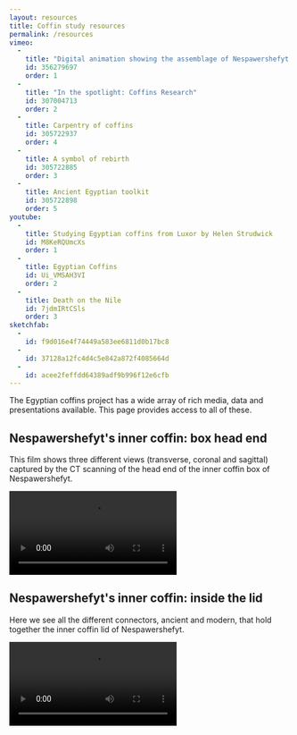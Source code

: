 ```yaml
---
layout: resources
title: Coffin study resources
permalink: /resources
vimeo:
  -
    title: "Digital animation showing the assemblage of Nespawershefyt's inner coffin box"
    id: 356279697
    order: 1
  -
    title: "In the spotlight: Coffins Research"
    id: 307004713
    order: 2
  -
    title: Carpentry of coffins
    id: 305722937
    order: 4
  -
    title: A symbol of rebirth
    id: 305722885
    order: 3
  -
    title: Ancient Egyptian toolkit
    id: 305722898
    order: 5
youtube:
  -
    title: Studying Egyptian coffins from Luxor by Helen Strudwick
    id: M8KeRQUmcXs
    order: 1
  -
    title: Egyptian Coffins
    id: Ui_VMSAH3VI
    order: 2
  -
    title: Death on the Nile
    id: 7jdmIRtCSls
    order: 3
sketchfab:
  -
    id: f9d016e4f74449a583ee6811d0b17bc8
  -
    id: 37128a12fc4d4c5e842a872f4085664d
  -
    id: acee2feffdd64389adf9b996f12e6cfb
---
```


The Egyptian coffins project has a wide array of rich media, data and presentations available. This
page provides access to all of these.

## Nespawershefyt's inner coffin: box head end <a name="Nespbase"></a>
This film shows three different views (transverse, coronal and sagittal) captured by the CT scanning of the head end of the inner coffin box of Nespawershefyt.

<video src="https://user-images.githubusercontent.com/45968885/207458931-dd4f159c-3233-42d9-95b6-320058099529.mov" controls="controls">
</video>

## Nespawershefyt's inner coffin: inside the lid <a name="lidvid"></a>
Here we see all the different connectors, ancient and modern, that hold together the inner coffin lid of Nespawershefyt.

<video src="https://user-images.githubusercontent.com/45968885/207470439-2fe112cb-06df-4d42-8aaf-56d6892a4292.mov" controls="controls">
</video>
